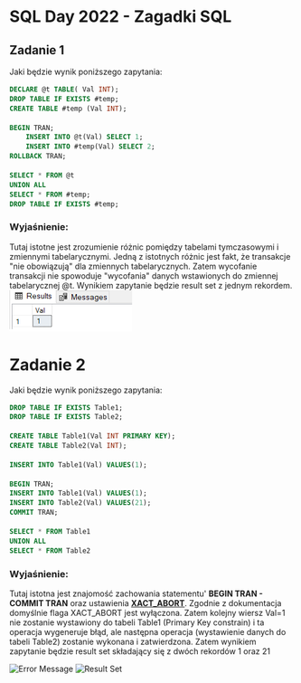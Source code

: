 # SQL Day 2022 - Zagadki SQL

## Zadanie 1
Jaki będzie wynik poniższego zapytania:
```sql
DECLARE @t TABLE( Val INT);
DROP TABLE IF EXISTS #temp;
CREATE TABLE #temp (Val INT);

BEGIN TRAN;
	INSERT INTO @t(Val) SELECT 1;
	INSERT INTO #temp(Val) SELECT 2;
ROLLBACK TRAN;

SELECT * FROM @t
UNION ALL
SELECT * FROM #temp;
DROP TABLE IF EXISTS #temp;
```
### Wyjaśnienie:
Tutaj istotne jest zrozumienie różnic pomiędzy tabelami tymczasowymi i zmiennymi tabelarycznymi.
Jedną z istotnych różnic jest fakt, że transakcje "nie obowiązują" dla zmiennych tabelarycznych.
Zatem wycofanie transakcji nie spowoduje "wycofania" danych wstawionych do zmiennej tabelarycznej @t.
Wynikiem zapytanie będzie result set z jednym rekordem.
![Result Set](./imgs/SQLDay2022-Task1-Result.png)

# Zadanie 2
Jaki będzie wynik poniższego zapytania:
```sql
DROP TABLE IF EXISTS Table1;
DROP TABLE IF EXISTS Table2;

CREATE TABLE Table1(Val INT PRIMARY KEY);
CREATE TABLE Table2(Val INT);

INSERT INTO Table1(Val) VALUES(1);

BEGIN TRAN;
INSERT INTO Table1(Val) VALUES(1);
INSERT INTO Table2(Val) VALUES(21);
COMMIT TRAN;

SELECT * FROM Table1
UNION ALL
SELECT * FROM Table2
```
### Wyjaśnienie:
Tutaj istotna jest znajomość zachowania statementu' **BEGIN TRAN - COMMIT TRAN** oraz ustawienia **[XACT_ABORT](https://docs.microsoft.com/en-us/sql/t-sql/statements/set-xact-abort-transact-sql?view=sql-server-ver16)**.
Zgodnie z dokumentacja domyślnie flaga XACT_ABORT jest wyłączona. Zatem kolejny wiersz Val=1 nie zostanie wystawiony do tabeli Table1 (Primary Key constrain)
i ta operacja wygeneruje błąd, ale następna operacja (wystawienie danych do tabeli Table2) zostanie wykonana i zatwierdzona.
Zatem wynikiem zapytanie będzie result set składający się z dwóch rekordów 1 oraz 21 

![Error Message](./imgs/SQLDay2022-Task2-1-Result.png)
![Result Set](./imgs/SQLDay2022-Task2-2-Result.png)
